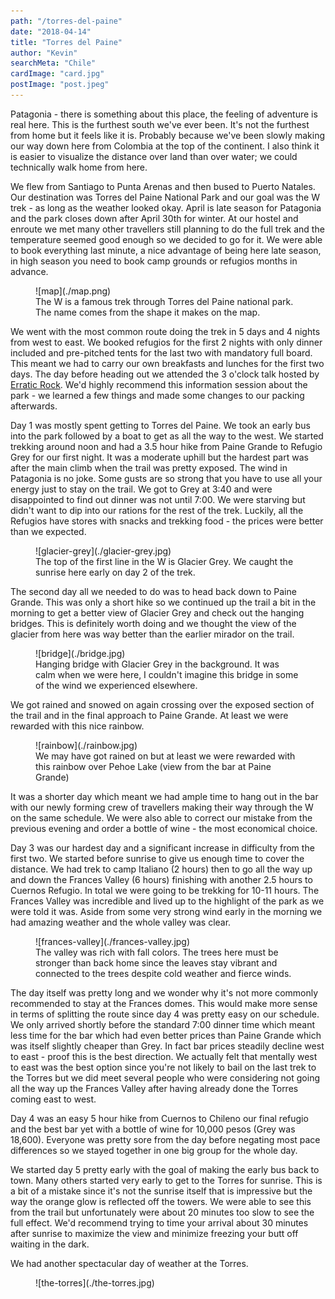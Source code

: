 ```yaml
---
path: "/torres-del-paine"
date: "2018-04-14"
title: "Torres del Paine"
author: "Kevin"
searchMeta: "Chile"
cardImage: "card.jpg"
postImage: "post.jpeg"
---
```


Patagonia - there is something about this place, the feeling of adventure is real here. This is the furthest south we've ever been. It's not the furthest from home but it feels like it is. Probably because we've been slowly making our way down here from Colombia at the top of the continent. I also think it is easier to visualize the distance over land than over water; we could technically walk home from here.

We flew from Santiago to Punta Arenas and then bused to Puerto Natales. Our destination was Torres del Paine National Park and our goal was the W trek - as long as the weather looked okay. April is late season for Patagonia and the park closes down after April 30th for winter. At our hostel and enroute we met many other travellers still planning to do the full trek and the temperature seemed good enough so we decided to go for it. We were able to book everything last minute, a nice advantage of being here late season, in high season you need to book camp grounds or refugios months in advance.

<figure>
  ![map](./map.png)
  <figcaption>
    The W is a famous trek through Torres del Paine national park. The name comes from the shape it makes on the map.
  </figcaption>
</figure>

We went with the most common route doing the trek in 5 days and 4 nights from west to east. We booked refugios for the first 2 nights with only dinner included and pre-pitched tents for the last two with mandatory full board. This meant we had to carry our own breakfasts and lunches for the first two days. The day before heading out we attended the 3 o'clock talk hosted by [Erratic Rock](https://www.erraticrock.com/). We'd highly recommend this information session about the park - we learned a few things and made some changes to our packing afterwards.

Day 1 was mostly spent getting to Torres del Paine. We took an early bus into the park followed by a boat to get as all the way to the west. We started trekking around noon and had a 3.5 hour hike from Paine Grande to Refugio Grey for our first night. It was a moderate uphill but the hardest part was after the main climb when the trail was pretty exposed. The wind in Patagonia is no joke. Some gusts are so strong that you have to use all your energy just to stay on the trail. We got to Grey at 3:40 and were disappointed to find out dinner was not until 7:00. We were starving but didn't want to dip into our rations for the rest of the trek. Luckily, all the Refugios have stores with snacks and trekking food - the prices were better than we expected.

<figure>
  ![glacier-grey](./glacier-grey.jpg)
  <figcaption>
    The top of the first line in the W is Glacier Grey. We caught the sunrise here early on day 2 of the trek.
  </figcaption>
</figure>

The second day all we needed to do was to head back down to Paine Grande. This was only a short hike so we continued up the trail a bit in the morning to get a better view of Glacier Grey and check out the hanging bridges. This is definitely worth doing and we thought the view of the glacier from here was way better than the earlier mirador on the trail.

<figure>
  ![bridge](./bridge.jpg)
  <figcaption>
    Hanging bridge with Glacier Grey in the background. It was calm when we were here, I couldn't imagine this bridge in some of the wind we experienced elsewhere.
  </figcaption>
</figure>

We got rained and snowed on again crossing over the exposed section of the trail and in the final approach to Paine Grande. At least we were rewarded with this nice rainbow.

<figure>
  ![rainbow](./rainbow.jpg)
  <figcaption>
    We may have got rained on but at least we were rewarded with this rainbow over Pehoe Lake (view from the bar at Paine Grande)
  </figcaption>
</figure>

It was a shorter day which meant we had ample time to hang out in the bar with our newly forming crew of travellers making their way through the W on the same schedule. We were also able to correct our mistake from the previous evening and order a bottle of wine - the most economical choice.

Day 3 was our hardest day and a significant increase in difficulty from the first two. We started before sunrise to give us enough time to cover the distance. We had trek to camp Italiano (2 hours) then to go all the way up and down the Frances Valley (6 hours) finishing with another 2.5 hours to Cuernos Refugio. In total we were going to be trekking for 10-11 hours. The Frances Valley was incredible and lived up to the highlight of the park as we were told it was. Aside from some very strong wind early in the morning we had amazing weather and the whole valley was clear.

<figure>
  ![frances-valley](./frances-valley.jpg)
  <figcaption>
    The valley was rich with fall colors. The trees here must be stronger than back home since the leaves stay vibrant and connected to the trees despite cold weather and fierce winds.
  </figcaption>
</figure>

The day itself was pretty long and we wonder why it's not more commonly recommended to stay at the Frances domes. This would make more sense in terms of splitting the route since day 4 was pretty easy on our schedule. We only arrived shortly before the standard 7:00 dinner time which meant less time for the bar which had even better prices than Paine Grande which was itself slightly cheaper than Grey. In fact bar prices steadily decline west to east - proof this is the best direction. We actually felt that mentally west to east was the best option since you're not likely to bail on the last trek to the Torres but we did meet several people who were considering not going all the way up the Frances Valley after having already done the Torres coming east to west.

Day 4 was an easy 5 hour hike from Cuernos to Chileno our final refugio and the best bar yet with a bottle of wine for 10,000 pesos (Grey was 18,600). Everyone was pretty sore from the day before negating most pace differences so we stayed together in one big group for the whole day.

We started day 5 pretty early with the goal of making the early bus back to town. Many others started very early to get to the Torres for sunrise. This is a bit of a mistake since it's not the sunrise itself that is impressive but the way the orange glow is reflected off the towers. We were able to see this from the trail but unfortunately were about 20 minutes too slow to see the full effect. We'd recommend trying to time your arrival about 30 minutes after sunrise to maximize the view and minimize freezing your butt off waiting in the dark.

We had another spectacular day of weather at the Torres.

<figure>
  ![the-torres](./the-torres.jpg)
</figure>
